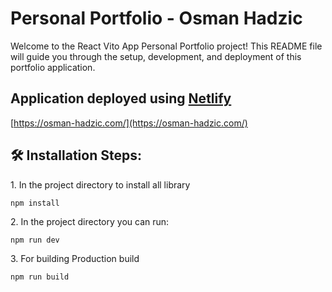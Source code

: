 # Personal Portfolio - Osman Hadzic

Welcome to the React Vito App Personal Portfolio project! This README file will guide you through the setup, development, and deployment of this portfolio application.

## Application deployed using [Netlify](https://www.netlify.com/)

[https://osman-hadzic.com/](https://osman-hadzic.com/)

<h2>🛠️ Installation Steps:</h2>

<p>1. In the project directory to install all library</p>

```
npm install
```

<p>2. In the project directory you can run:</p>

```
npm run dev
```

<p>3. For building Production build</p>

```
npm run build
```
